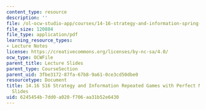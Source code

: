 ```yaml
---
content_type: resource
description: ''
file: /ol-ocw-studio-app/courses/14-16-strategy-and-information-spring-2016/6245454b7dd0a020f706aa31b52e6430_MIT14_16S16_Repeated.pdf
file_size: 120884
file_type: application/pdf
learning_resource_types:
- Lecture Notes
license: https://creativecommons.org/licenses/by-nc-sa/4.0/
ocw_type: OCWFile
parent_title: Lecture Slides
parent_type: CourseSection
parent_uid: 3fbe3172-87fa-67b8-9a61-0ce3cd50dbe0
resourcetype: Document
title: 14.16 S16 Strategy and Information Repeated Games with Perfect Monitoring Lecture
  Slides
uid: 6245454b-7dd0-a020-f706-aa31b52e6430
---
```

